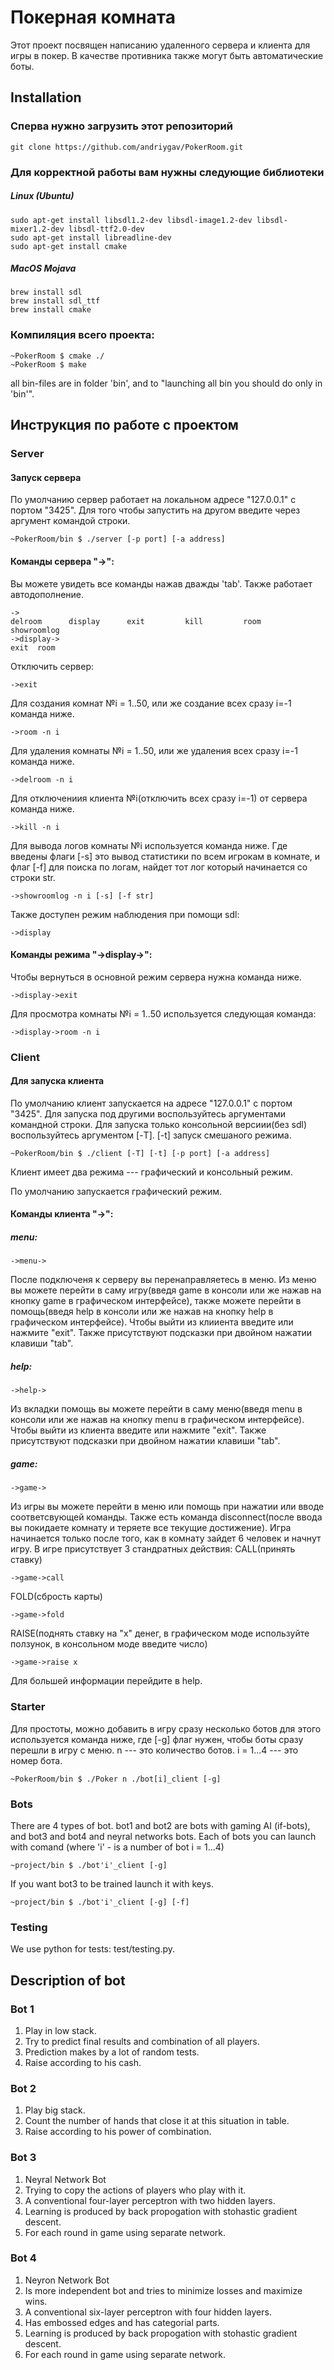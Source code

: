 # Покерная комната

Этот проект посвящен написанию удаленного сервера и клиента для игры в покер. В качестве противника также могут быть автоматические боты.

## Installation
### Сперва нужно загрузить этот репозиторий
```
git clone https://github.com/andriygav/PokerRoom.git
```
### Для корректной работы вам нужны следующие библиотеки
##### Linux (Ubuntu)
```
sudo apt-get install libsdl1.2-dev libsdl-image1.2-dev libsdl-mixer1.2-dev libsdl-ttf2.0-dev
sudo apt-get install libreadline-dev
sudo apt-get install cmake
```

##### MacOS Mojava
```
brew install sdl
brew install sdl_ttf
brew install cmake
```

### Компиляция всего проекта:

```
~PokerRoom $ cmake ./
~PokerRoom $ make
```
all bin-files are in folder 'bin', and to "launching all bin you should do only in 'bin'".

## Инструкция по работе с проектом

### Server
#### Запуск сервера
По умолчанию сервер работает на локальном адресе "127.0.0.1" с портом "3425". Для того чтобы запустить на другом введите через аргумент командой строки.
```
~PokerRoom/bin $ ./server [-p port] [-a address]
```
#### Команды сервера "->":
Вы можете увидеть все команды нажав дважды 'tab'. Также работает автодополнение.
```
->
delroom      display      exit         kill         room         showroomlog
->display->
exit  room

```
Отключить сервер:
```
->exit
```
Для создания комнат №i = 1..50, или же создание всех сразу i=-1 команда ниже.
```
->room -n i
```
Для удаления комнаты №i = 1..50, или же удаления всех сразу i=-1 команда ниже.
```
->delroom -n i
```
Для отключениия клиента №i(отключить всех сразу i=-1) от сервера команда ниже.
```
->kill -n i
```
Для вывода логов комнаты №i используется команда ниже. Где введены флаги [-s] это вывод статистики по всем игрокам в комнате, и флаг [-f] для поиска по логам, найдет тот лог который начинается со строки str.
```
->showroomlog -n i [-s] [-f str]
```
Также доступен режим наблюдения при помощи sdl:
```
->display
```
#### Команды режима "->display->":
Чтобы вернуться в основной режим сервера нужна команда ниже.
```
->display->exit
```
Для просмотра комнаты №i = 1..50 используется следующая команда:
```
->display->room -n i
```

### Client
#### Для запуска клиента
По умолчанию клиент запускается на адресе "127.0.0.1" с портом "3425". Для запуска под другими воспользуйтесь аргументами командной строки. Для запуска только консольной версиии(без sdl) воспользуйтесь аргументом [-T]. [-t] запуск смешаного режима.
```
~PokerRoom/bin $ ./client [-T] [-t] [-p port] [-a address]
```

Клиент имеет два режима --- графический и консольный режим.

По умолчанию запускается графический режим.

#### Команды клиента "->":
##### menu:
```
->menu->
```
После подключеня к серверу вы перенаправляетесь в меню. Из меню вы можете перейти в саму игру(введя game в консоли или же нажав на кнопку game в графическом интерфейсе), также можете перейти в помощь(введя help в консоли или же нажав на кнопку help в графическом интерфейсе). Чтобы выйти из клииента введите или нажмите "exit".
Также присутствуют подсказки при двойном нажатии клавиши "tab".
##### help:
```
->help->
```
Из вкладки помощь вы можете перейти в саму меню(введя menu в консоли или же нажав на кнопку menu в графическом интерфейсе). Чтобы выйти из клиента введите или нажмите "exit".
Также присутствуют подсказки при двойном нажатии клавиши "tab".
##### game:
```
->game->
```
Из игры вы можете перейти в меню или помощь при нажатии или вводе соответсвующей команды. Также есть команда disconnect(после ввода вы покидаете комнату и теряете все текущие достижение).
Игра начинается только после того, как в комнату зайдет 6 человек и начнут игру.
В игре присутствует 3 стандратных действия:
CALL(принять ставку)
```
->game->call
```
FOLD(сбрость карты)
```
->game->fold
```
RAISE(поднять ставку на "x" денег, в графическом моде используйте ползунок, в консольном моде введите число)
```
->game->raise x
```
Для большей информации перейдите в help.

### Starter
Для простоты, можно добавить в игру сразу несколько ботов для этого используется команда ниже, где [-g] флаг нужен, чтобы боты сразу перешли в игру с меню. n --- это количество ботов. i = 1...4 --- это номер бота.
```
~PokerRoom/bin $ ./Poker n ./bot[i]_client [-g]
```
### Bots
There are 4 types of bot. bot1 and bot2 are bots with gaming AI (if-bots), and bot3 and bot4 and neyral networks bots.
Each of bots you can launch with comand (where 'i' - is a number of bot i = 1...4)
```
~project/bin $ ./bot'i'_client [-g]
``` 
If you want bot3 to be trained launch it with keys.
```
~project/bin $ ./bot'i'_client [-g] [-f]
``` 

### Testing
We use python for tests: test/testing.py.

## Description of bot
### Bot 1
1. Play in low stack.
2. Try to predict final results and combination of all players.
3. Prediction makes by a lot of random tests.
4. Raise according to his cash.
### Bot 2
1. Play big stack.
2. Count the number of hands that close it at this situation in table.
3. Raise according to his power of combination.
### Bot 3
1. Neyral Network Bot
2. Trying to сopy the actions of players who play with it. 
3. A conventional four-layer perceptron with two hidden layers.
4. Learning is produced by back propogation with stohastic gradient descent.
5. For each round in game using separate network.
### Bot 4
1. Neyron Network Bot
2. Is more independent bot and tries to minimize losses and maximize wins.
3. A conventional six-layer perceptron with four hidden layers.
4. Has embossed edges and has categorial parts.
5. Learning is produced by back propogation with stohastic gradient descent.
6. For each round in game using separate network.



